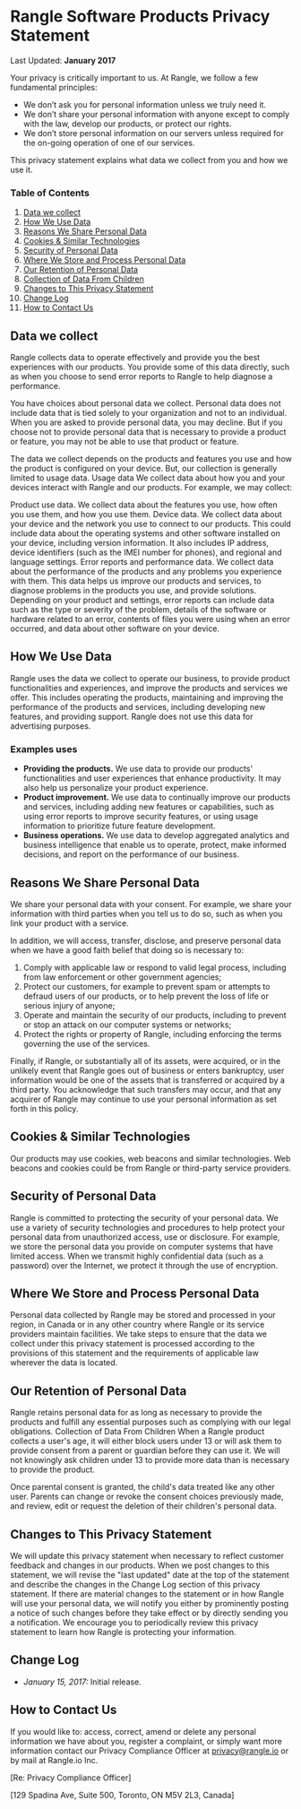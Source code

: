 # Rangle Software Products Privacy Statement
Last Updated: **January 2017**

Your privacy is critically important to us. At Rangle, we follow a few fundamental principles:

- We don’t ask you for personal information unless we truly need it.
- We don’t share your personal information with anyone except to comply with the law, develop our products, or protect our rights.
- We don’t store personal information on our servers unless required for the on-going operation of one of our services.

This privacy statement explains what data we collect from you and how we use it.


### Table of Contents

1. [Data we collect](#data-we-collect)
2. [How We Use Data](#how-we-use-data)
3. [Reasons We Share Personal Data](#reasons-we-share-personal-data)
4. [Cookies & Similar Technologies](#cookie-&-similar-technologies)
5. [Security of Personal Data](#security-of-personal-data)
6. [Where We Store and Process Personal Data](#where-we-store-and-process-personal-data)
7. [Our Retention of Personal Data](#out-retention-of-personal-data)
8. [Collection of Data From Children](#collection-of-data-from-children)
9. [Changes to This Privacy Statement](#changes-to-this-privacy-statement)
10. [Change Log](#change-log)
11. [How to Contact Us](#how-to-contact-us)

## Data we collect
Rangle collects data to operate effectively and provide you the best experiences with our products. You provide some of this data directly, such as when you choose to send error reports to Rangle to help diagnose a performance.

You have choices about personal data we collect. Personal data does not include data that is tied solely to your organization and not to an individual. When you are asked to provide personal data, you may decline. But if you choose not to provide personal data that is necessary to provide a product or feature, you may not be able to use that product or feature.

The data we collect depends on the products and features you use and how the product is configured on your device. But, our collection is generally limited to usage data.
Usage data
We collect data about how you and your devices interact with Rangle and our products. For example, we may collect:

Product use data. We collect data about the features you use, how often you use them, and how you use them.
Device data. We collect data about your device and the network you use to connect to our products. This could include data about the operating systems and other software installed on your device, including version information. It also includes IP address, device identifiers (such as the IMEI number for phones), and regional and language settings.
Error reports and performance data. We collect data about the performance of the products and any problems you experience with them. This data helps us improve our products and services, to diagnose problems in the products you use, and provide solutions. Depending on your product and settings, error reports can include data such as the type or severity of the problem, details of the software or hardware related to an error, contents of files you were using when an error occurred, and data about other software on your device.

## How We Use Data
Rangle uses the data we collect to operate our business, to provide product functionalities and experiences, and improve the products and services we offer. This includes operating the products, maintaining and improving the performance of the products and services, including developing new features, and providing support. Rangle does not use this data for advertising purposes.

### Examples uses
- **Providing the products.** We use data to provide our products' functionalities and user experiences that enhance productivity. It may also help us personalize your product experience.
- **Product improvement.** We use data to continually improve our products and services, including adding new features or capabilities, such as using error reports to improve security features, or using usage information to prioritize future feature development.
- **Business operations.** We use data to develop aggregated analytics and business intelligence that enable us to operate, protect, make informed decisions, and report on the performance of our business.

## Reasons We Share Personal Data
We share your personal data with your consent. For example, we share your information with third parties when you tell us to do so, such as when you link your product with a service.

In addition, we will access, transfer, disclose, and preserve personal data when we have a good faith belief that doing so is necessary to:

1. Comply with applicable law or respond to valid legal process, including from law enforcement or other government agencies;
2. Protect our customers, for example to prevent spam or attempts to defraud users of our products, or to help prevent the loss of life or serious injury of anyone;
3. Operate and maintain the security of our products, including to prevent or stop an attack on our computer systems or networks;
4. Protect the rights or property of Rangle, including enforcing the terms governing the use of the services.

Finally, if Rangle, or substantially all of its assets, were acquired, or in the unlikely event that Rangle goes out of business or enters bankruptcy, user information would be one of the assets that is transferred or acquired by a third party. You acknowledge that such transfers may occur, and that any acquirer of Rangle may continue to use your personal information as set forth in this policy.

## Cookies & Similar Technologies
Our products may use cookies, web beacons and similar technologies. Web beacons and cookies could be from Rangle or third-party service providers.

## Security of Personal Data
Rangle is committed to protecting the security of your personal data. We use a variety of security technologies and procedures to help protect your personal data from unauthorized access, use or disclosure. For example, we store the personal data you provide on computer systems that have limited access. When we transmit highly confidential data (such as a password) over the Internet, we protect it through the use of encryption.

## Where We Store and Process Personal Data
Personal data collected by Rangle may be stored and processed in your region, in Canada or in any other country where Rangle or its service providers maintain facilities. We take steps to ensure that the data we collect under this privacy statement is processed according to the provisions of this statement and the requirements of applicable law wherever the data is located.

## Our Retention of Personal Data
Rangle retains personal data for as long as necessary to provide the products and fulfill any essential purposes such as complying with our legal obligations.
Collection of Data From Children
When a Rangle product collects a user's age, it will either block users under 13 or will ask them to provide consent from a parent or guardian before they can use it. We will not knowingly ask children under 13 to provide more data than is necessary to provide the product.

Once parental consent is granted, the child's data treated like any other user. Parents can change or revoke the consent choices previously made, and review, edit or request the deletion of their children's personal data.

## Changes to This Privacy Statement
We will update this privacy statement when necessary to reflect customer feedback and changes in our products. When we post changes to this statement, we will revise the "last updated" date at the top of the statement and describe the changes in the Change Log section of this privacy statement. If there are material changes to the statement or in how Rangle will use your personal data, we will notify you either by prominently posting a notice of such changes before they take effect or by directly sending you a notification. We encourage you to periodically review this privacy statement to learn how Rangle is protecting your information.

## Change Log
- *January 15, 2017:* Initial release.

## How to Contact Us
If you would like to: access, correct, amend or delete any personal information we have about you, register a complaint, or simply want more information contact our Privacy Compliance Officer at privacy@rangle.io or by mail at Rangle.io Inc.

[Re: Privacy Compliance Officer]

[129 Spadina Ave, Suite 500, Toronto, ON M5V 2L3, Canada]
